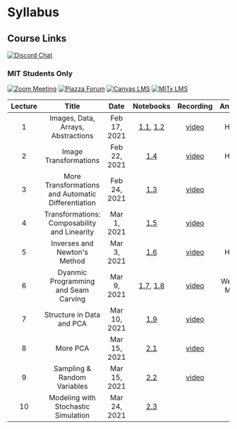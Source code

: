 # Syllabus

## Course Links

[![Discord Chat](/assets/discord_logo.svg#badge)](https://discord.gg/Z5qnVf8)

### MIT Students Only
[![Zoom Meeting](/assets/zoom_logo.svg#badge)](https://zoom.us/j/96183959527)
[![Piazza Forum](/assets/piazza_logo.svg#badge)](https://piazza.com/mit/spring2021/6s083)
[![Canvas LMS](/assets/canvas_logo.svg#badge)](https://canvas.mit.edu/courses/7590)
[![MITx LMS](/assets/mitx_logo.svg#badge)](https://lms.mitx.mit.edu/courses/course-v1:MITx+6.S083r+2021_Spring/course/)


| Lecture | Title | Date | Notebooks | Recording | Announcements |
|:-------:|:-----:|:----:|:---------:|:---------:|:-----:|
| 1 | Images, Data, Arrays, Abstractions | Feb 17, 2021 | [1.1](/week1/), [1.2](/abstraction/) | [video](https://www.youtube.com/watch?v=3zTO3LEY-cM) | HW0 released |
| 2 | Image Transformations | Feb 22, 2021 | [1.4](/transforming_images/) | [video](https://www.youtube.com/watch?v=uZYVjDDZW9A) | HW1 released |
| 3 | More Transformations and Automatic Differentiation | Feb 24, 2021 | [1.3](/transformation_autodiff/) | [video](https://www.youtube.com/watch?v=AAREeuaKCic) | |
| 4 | Transformations: Composability and Linearity | Mar 1, 2021 | [1.5](/more_transformations/) | [video](https://www.youtube.com/watch?v=VDPf3RjoCpY) | |
| 5 | Inverses and Newton's Method | Mar 3, 2021 | [1.6](/newton_method/) | [video](https://www.youtube.com/watch?v=Wjcx9sNSLP8) | HW3 released |
| 6 | Dyanmic Programming and Seam Carving | Mar 9, 2021 | [1.7](/dynamic_programming/), [1.8](seam_carving)| [video](https://www.youtube.com/watch?v=KyBXJV1zFlo) | Week 3 Problem MITx released |
| 7 | Structure in Data and PCA| Mar 10, 2021 | [1.9](/structure/) |[video](https://www.youtube.com/watch?v=wZrVxbmX218)  | |
| 8 | More PCA| Mar 15, 2021 | [2.1](/pca/) | [video](https://www.youtube.com/watch?v=iuKrM_NzxCk) | |
| 9 | Sampling & Random Variables | Mar 15, 2021 | [2.2](/random_vars/) |[video](https://www.youtube.com/watch?v=7HrpoFZzITI)  | |
| 10 | Modeling with Stochastic Simulation | Mar 24, 2021 | [2.3](/simulating_component_failure/) | | |
